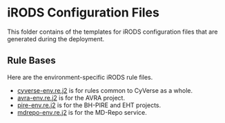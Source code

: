# iRODS Configuration Files

This folder contains of the templates for iRODS configuration files that are generated during the deployment.

## Rule Bases

Here are the environment-specific iRODS rule files.

* [cyverse-env.re.j2](etc/irods/cyverse-env.re.j2) is for rules common to CyVerse as a whole.
* [avra-env.re.j2](etc/irods/avra-env.re.j2) is for the AVRA project.
* [pire-env.re.j2](etc/irods/pire-env.re.j2) is for the BH-PIRE and EHT projects.
* [mdrepo-env.re.j2](etc/irods/mdrepo-env.re.j2) is for the MD-Repo service.
